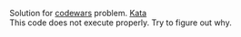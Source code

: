 Solution for <a href="http://www.codewars.com">codewars</a> problem.
<a href=https://www.codewars.com/kata/50654ddff44f800200000004>Kata</a>
<br>
This code does not execute properly. Try to figure out why.
<br>